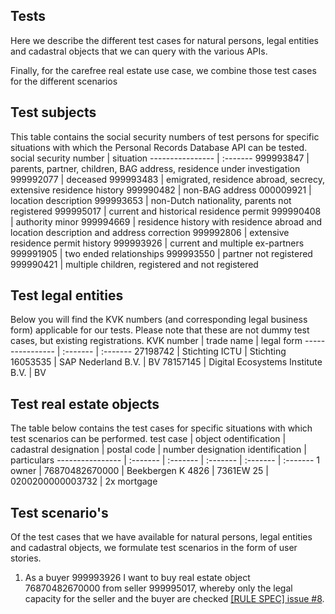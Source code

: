 ## Tests
Here we describe the different test cases for natural persons, legal entities and cadastral objects that we can query with the various APIs.

Finally, for the carefree real estate use case, we combine those test cases for the different scenarios

## Test subjects

This table contains the social security numbers of test persons for specific situations with which the Personal Records Database API can be tested.
social security number | situation
---------------- | :-------
999993847 | parents, partner, children, BAG address, residence under investigation
999992077 | deceased
999993483 | emigrated, residence abroad, secrecy, extensive residence history
999990482 | non-BAG address
000009921 | location description
999993653 | non-Dutch nationality, parents not registered
999995017 | current and historical residence permit
999990408 | authority minor
999994669 | residence history with residence abroad and location description and address correction
999992806 | extensive residence permit history
999993926 | current and multiple ex-partners
999991905 | two ended relationships
999993550 | partner not registered
999990421 | multiple children, registered and not registered

## Test legal entities
Below you will find the KVK numbers (and corresponding legal business form) applicable for our tests. Please note that these are not dummy test cases, but existing registrations.
KVK number | trade name | legal form
---------------- | :------- | :-------
27198742 | Stichting ICTU | Stichting
16053535 | SAP Nederland B.V. | BV
78157145 | Digital Ecosystems Institute B.V. | BV

## Test real estate objects
The table below contains the test cases for specific situations with which test scenarios can be performed.
test case | object odentification | cadastral designation | postal code | number designation identification | particulars
---------------- | :------- | :------- | :------- | :------- | :-------
1 owner | 76870482670000 | Beekbergen K 4826 | 7361EW 25 | 0200200000003732 | 2x mortgage

## Test scenario's
Of the test cases that we have available for natural persons, legal entities and cadastral objects, we formulate test scenarios in the form of user stories.

1. As a buyer 999993926 I want to buy real estate object 76870482670000 from seller 999995017, whereby only the legal capacity for the seller and the buyer are checked [[RULE SPEC] issue #8](https://github.com/ICTU/DEI-SAP-POC/issues/8).
